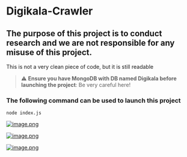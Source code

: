 # Digikala-Crawler

## The purpose of this project is to conduct research and we are not responsible for any misuse of this project.
This is not a very clean piece of code, but it is still readable

> :warning: **Ensure you have MongoDB with DB named Digikala before launching the project**: Be very careful here!

### The following command can be used to launch this project
```console
node index.js
```

[![image.png](https://i.postimg.cc/0jL3BMmT/image.png)](https://postimg.cc/p5Jq9dsC)

[![image.png](https://i.postimg.cc/Z5ktfgxW/image.png)](https://postimg.cc/fJvry8Fs)

[![image.png](https://i.postimg.cc/9FyCjCMd/image.png)](https://postimg.cc/HVWfwGbn)


